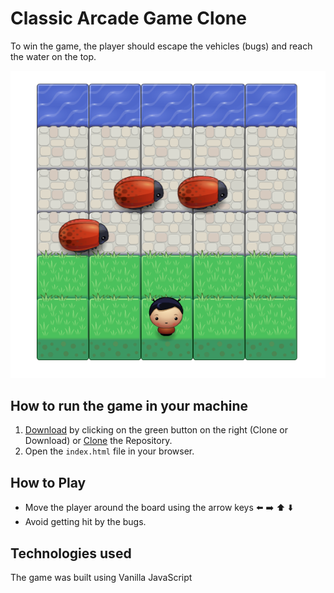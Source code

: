 # Classic Arcade Game Clone

To win the game, the player should escape the vehicles (bugs) and reach the water on the top.

![Classic Arcade Game](./images/arcade-game.png?raw=true)

## How to run the game in your machine

1.  [Download](https://github.com/ronanmoris/classic-arcade-game) by clicking on the green button on the right (Clone or Download) or [Clone](https://github.com/ronanmoris/classic-arcade-game) the Repository.
2.  Open the `index.html` file in your browser.

## How to Play

*   Move the player around the board using the arrow keys :arrow_left: :arrow_right: :arrow_up: :arrow_down:
*   Avoid getting hit by the bugs.

## Technologies used

The game was built using Vanilla JavaScript
